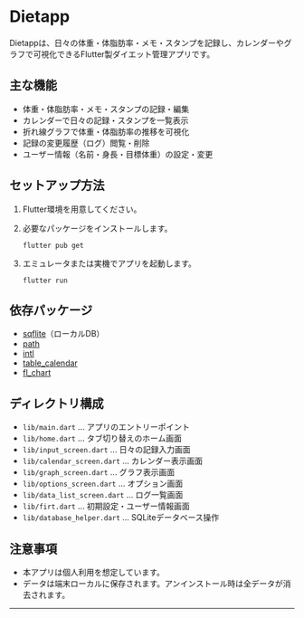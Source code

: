# Dietapp

Dietappは、日々の体重・体脂肪率・メモ・スタンプを記録し、カレンダーやグラフで可視化できるFlutter製ダイエット管理アプリです。

## 主な機能

- 体重・体脂肪率・メモ・スタンプの記録・編集
- カレンダーで日々の記録・スタンプを一覧表示
- 折れ線グラフで体重・体脂肪率の推移を可視化
- 記録の変更履歴（ログ）閲覧・削除
- ユーザー情報（名前・身長・目標体重）の設定・変更

## セットアップ方法

1. Flutter環境を用意してください。
2. 必要なパッケージをインストールします。

   ```
   flutter pub get
   ```

3. エミュレータまたは実機でアプリを起動します。

   ```
   flutter run
   ```

## 依存パッケージ

- [sqflite](https://pub.dev/packages/sqflite)（ローカルDB）
- [path](https://pub.dev/packages/path)
- [intl](https://pub.dev/packages/intl)
- [table_calendar](https://pub.dev/packages/table_calendar)
- [fl_chart](https://pub.dev/packages/fl_chart)

## ディレクトリ構成

- `lib/main.dart` ... アプリのエントリーポイント
- `lib/home.dart` ... タブ切り替えのホーム画面
- `lib/input_screen.dart` ... 日々の記録入力画面
- `lib/calendar_screen.dart` ... カレンダー表示画面
- `lib/graph_screen.dart` ... グラフ表示画面
- `lib/options_screen.dart` ... オプション画面
- `lib/data_list_screen.dart` ... ログ一覧画面
- `lib/firt.dart` ... 初期設定・ユーザー情報画面
- `lib/database_helper.dart` ... SQLiteデータベース操作

## 注意事項

- 本アプリは個人利用を想定しています。
- データは端末ローカルに保存されます。アンインストール時は全データが消去されます。

---
